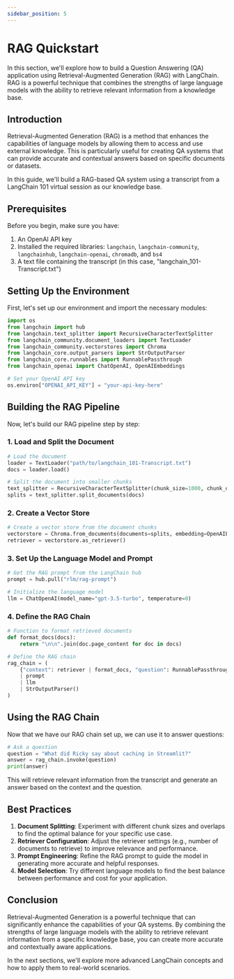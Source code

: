 ```yaml
---
sidebar_position: 5
---
```


# RAG Quickstart

In this section, we'll explore how to build a Question Answering (QA) application using Retrieval-Augmented Generation (RAG) with LangChain. RAG is a powerful technique that combines the strengths of large language models with the ability to retrieve relevant information from a knowledge base.

## Introduction

Retrieval-Augmented Generation (RAG) is a method that enhances the capabilities of language models by allowing them to access and use external knowledge. This is particularly useful for creating QA systems that can provide accurate and contextual answers based on specific documents or datasets.

In this guide, we'll build a RAG-based QA system using a transcript from a LangChain 101 virtual session as our knowledge base.

## Prerequisites

Before you begin, make sure you have:

1. An OpenAI API key
2. Installed the required libraries: `langchain`, `langchain-community`, `langchainhub`, `langchain-openai`, `chromadb`, and `bs4`
3. A text file containing the transcript (in this case, "langchain_101-Transcript.txt")

## Setting Up the Environment

First, let's set up our environment and import the necessary modules:

```python
import os
from langchain import hub
from langchain.text_splitter import RecursiveCharacterTextSplitter
from langchain_community.document_loaders import TextLoader
from langchain_community.vectorstores import Chroma
from langchain_core.output_parsers import StrOutputParser
from langchain_core.runnables import RunnablePassthrough
from langchain_openai import ChatOpenAI, OpenAIEmbeddings

# Set your OpenAI API key
os.environ["OPENAI_API_KEY"] = "your-api-key-here"
```

## Building the RAG Pipeline

Now, let's build our RAG pipeline step by step:

### 1. Load and Split the Document

```python
# Load the document
loader = TextLoader("path/to/langchain_101-Transcript.txt")
docs = loader.load()

# Split the document into smaller chunks
text_splitter = RecursiveCharacterTextSplitter(chunk_size=1000, chunk_overlap=200)
splits = text_splitter.split_documents(docs)
```

### 2. Create a Vector Store

```python
# Create a vector store from the document chunks
vectorstore = Chroma.from_documents(documents=splits, embedding=OpenAIEmbeddings())
retriever = vectorstore.as_retriever()
```

### 3. Set Up the Language Model and Prompt

```python
# Get the RAG prompt from the LangChain hub
prompt = hub.pull("rlm/rag-prompt")

# Initialize the language model
llm = ChatOpenAI(model_name="gpt-3.5-turbo", temperature=0)
```

### 4. Define the RAG Chain

```python
# Function to format retrieved documents
def format_docs(docs):
    return "\n\n".join(doc.page_content for doc in docs)

# Define the RAG chain
rag_chain = (
    {"context": retriever | format_docs, "question": RunnablePassthrough()}
    | prompt
    | llm
    | StrOutputParser()
)
```

## Using the RAG Chain

Now that we have our RAG chain set up, we can use it to answer questions:

```python
# Ask a question
question = "What did Ricky say about caching in Streamlit?"
answer = rag_chain.invoke(question)
print(answer)
```

This will retrieve relevant information from the transcript and generate an answer based on the context and the question.

## Best Practices

1. **Document Splitting**: Experiment with different chunk sizes and overlaps to find the optimal balance for your specific use case.
2. **Retriever Configuration**: Adjust the retriever settings (e.g., number of documents to retrieve) to improve relevance and performance.
3. **Prompt Engineering**: Refine the RAG prompt to guide the model in generating more accurate and helpful responses.
4. **Model Selection**: Try different language models to find the best balance between performance and cost for your application.

## Conclusion

Retrieval-Augmented Generation is a powerful technique that can significantly enhance the capabilities of your QA systems. By combining the strengths of large language models with the ability to retrieve relevant information from a specific knowledge base, you can create more accurate and contextually aware applications.

In the next sections, we'll explore more advanced LangChain concepts and how to apply them to real-world scenarios.